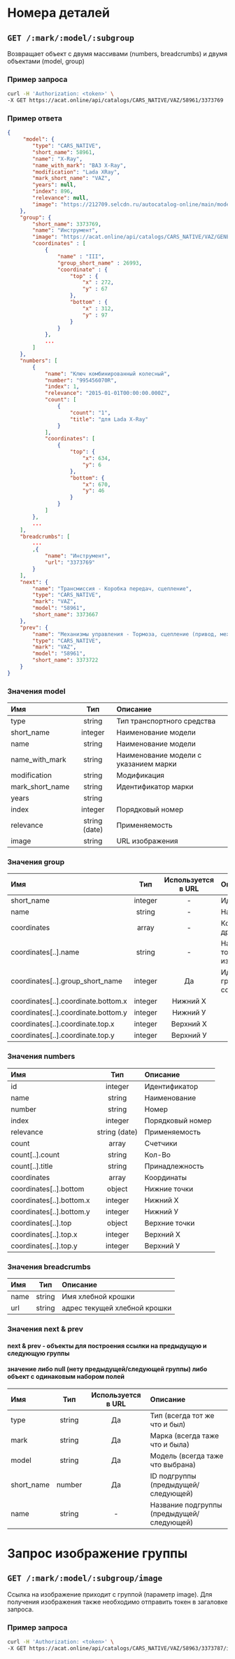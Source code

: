# Номера деталей

## `GET /:mark/:model/:subgroup`

Возвращает объект с двумя массивами (numbers, breadcrumbs) и двумя объектами (model, group)

### Пример запроса

```bash
curl -H 'Authorization: <token>' \
-X GET https://acat.online/api/catalogs/CARS_NATIVE/VAZ/58961/3373769
```

### Пример ответа

```json
{
     "model": {
        "type": "CARS_NATIVE",
        "short_name": 58961,
        "name": "X-Ray",
        "name_with_mark": "ВАЗ X-Ray",
        "modification": "Lada XRay",
        "mark_short_name": "VAZ",
        "years": null,
        "index": 896,
        "relevance": null,
        "image": "https://212709.selcdn.ru/autocatalog-online/main/models/58961.jpg"
    },
    "group": {
        "short_name": 3373769,
        "name": "Инструмент",
        "image": "https://acat.online/api/catalogs/CARS_NATIVE/VAZ/GENERAL/58961/3373769/image",
        "coordinates" : [
            {
                "name" : "III",
                "group_short_name" : 26993,
                "coordinate" : {
                    "top" : {
                        "x" : 272,
                        "y" : 67
                    },
                    "bottom" : {
                        "x" : 312,
                        "y" : 97
                    }
                }
            },
            ...
        ]
    },
    "numbers": [
        {
            "name": "Ключ комбинированный колесный",
            "number": "995456070R",
            "index": 1,
            "relevance": "2015-01-01T00:00:00.000Z",
            "count": [
                {
                    "count": "1",
                    "title": "для Lada X-Ray"
                }
            ],
            "coordinates": [
                {
                    "top": {
                        "x": 634,
                        "y": 6
                    },
                    "bottom": {
                        "x": 670,
                        "y": 46
                    }
                }
            ]
        },
        ...
    ],
    "breadcrumbs": [
        ...
        ,{
            "name": "Инструмент",
            "url": "3373769"
        }
    ],
    "next": {
        "name": "Трансмиссия - Коробка передач, сцепление",
        "type": "CARS_NATIVE",
        "mark": "VAZ",
        "model": "58961",
        "short_name": 3373667
    },
    "prev": {
        "name": "Механизмы управления - Тормоза, сцепление (привод, механизмы)",
        "type": "CARS_NATIVE",
        "mark": "VAZ",
        "model": "58961",
        "short_name": 3373722
    }
}
```

### Значения model

| Имя | Тип | Описание |
| :---- | :------: | :--------------- |
| type | string | Тип транспортного средства |
| short_name | integer | Наименование модели |
| name | string | Наименование модели |
| name_with_mark | string | Наименование модели с указанием марки |
| modification | string | Модификация |
| mark_short_name | string | Идентификатор марки |
| years | string |  |
| index | integer | Порядковый номер |
| relevance | string (date) | Применяемость |
| image | string | URL изображения |

### Значения group

| Имя | Тип | Используется в URL| Описание |
| :---- | :------: | :------: | :--------------- |
| short_name | integer | - | Идентификатор |
| name | string | - | Наименование |
| coordinates | array | - | Координаты других группп |
| coordinates[..].name | string | - | Название точки на изображении |
| coordinates[..].group_short_name | integer | Да | Идентификатор группы-ссылки |
| coordinates[..].coordinate.bottom.x | integer | Нижний Х |
| coordinates[..].coordinate.bottom.y | integer | Нижний У |
| coordinates[..].coordinate.top.x | integer | Верхний Х |
| coordinates[..].coordinate.top.y | integer | Верхний У |

### Значения numbers

| Имя | Тип | Описание |
| :---- | :------: | :--------------- |
| id | integer | Идентификатор |
| name | string | Наименование |
| number | string | Номер |
| index | integer | Порядковый номер |
| relevance | string (date) | Применяемость |
| count | array | Счетчики |
| count[..].count | string | Кол-Во |
| count[..].title | string | Принадлежность |
| coordinates | array | Координаты |
| coordinates[..].bottom | object | Нижние точки |
| coordinates[..].bottom.x | integer | Нижний Х |
| coordinates[..].bottom.y | integer | Нижний У |
| coordinates[..].top | object | Верхние точки |
| coordinates[..].top.x | integer | Верхний Х |
| coordinates[..].top.y | integer | Верхний У |

### Значения breadcrumbs

| Имя | Тип | Описание |
| :---- | :------: | :--------------- |
| name | string | Имя хлебной крошки |
| url | string | адрес текущей хлебной крошки |

### Значения next & prev

#### next & prev - объекты для построения ссылки на предыдущую и следующую группы
#### значение либо null (нету предыдущей/следующей группы) либо объект с одинаковым набором полей

| Имя | Тип | Используется в URL| Описание |
| :---- | :------: | :------: | :--------------- |
| type | string | Да | Тип (всегда тот же что и был) |
| mark | string | Да | Марка (всегда таже что и была) |
| model | string | Да | Модель (всегда таже что выбрана) |
| short_name | number | Да | ID подгруппы (предыдущей/следующей) |
| name | string | - | Название подгруппы (предыдущей/следующей) |

# Запрос изображение группы

## `GET /:mark/:model/:subgroup/image`

Ссылка на изображение приходит с группой (параметр image).
Для получения изображения также необходимо отправить токен в загаловке запроса.

### Пример запроса

```bash
curl -H 'Authorization: <token>' \
-X GET https://acat.online/api/catalogs/CARS_NATIVE/VAZ/58963/3373787/image
```
